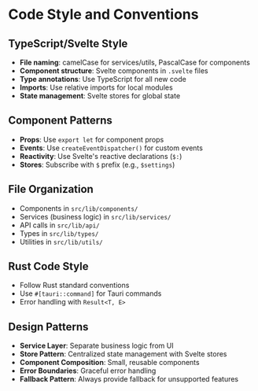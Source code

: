 # Code Style and Conventions

## TypeScript/Svelte Style
- **File naming**: camelCase for services/utils, PascalCase for components
- **Component structure**: Svelte components in `.svelte` files
- **Type annotations**: Use TypeScript for all new code
- **Imports**: Use relative imports for local modules
- **State management**: Svelte stores for global state

## Component Patterns
- **Props**: Use `export let` for component props
- **Events**: Use `createEventDispatcher()` for custom events
- **Reactivity**: Use Svelte's reactive declarations (`$:`)
- **Stores**: Subscribe with `$` prefix (e.g., `$settings`)

## File Organization
- Components in `src/lib/components/`
- Services (business logic) in `src/lib/services/`
- API calls in `src/lib/api/`
- Types in `src/lib/types/`
- Utilities in `src/lib/utils/`

## Rust Code Style
- Follow Rust standard conventions
- Use `#[tauri::command]` for Tauri commands
- Error handling with `Result<T, E>`

## Design Patterns
- **Service Layer**: Separate business logic from UI
- **Store Pattern**: Centralized state management with Svelte stores
- **Component Composition**: Small, reusable components
- **Error Boundaries**: Graceful error handling
- **Fallback Pattern**: Always provide fallback for unsupported features
